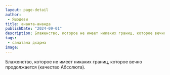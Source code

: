 ```yaml
---
layout: page-detail
author:
 - Яшодеви
title: ананта-ананда
publishDate: "2024-09-01"
description: Блаженство, которое не имеет никаких границ, которое вечно продолжается (качество Абсолюта).
tags:
 - санатана дхарма
image: 
---
```


Блаженство, которое не имеет никаких границ, которое вечно продолжается (качество Абсолюта).

